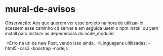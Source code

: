 # mural-de-avisos

Observação: Aos que querem ver esse projeto na hora de utilizar-lo acessem esse caminho cd server e em seguida usem o npm install ou yarn install para instalar as depedencias do node_modules

->Erro na url de new Post, vendo isso ainda.
->Linguagens ultilizadas:
-html5
-css3
-boostrap
-nodejs
